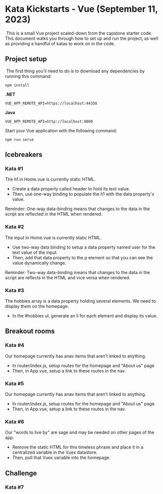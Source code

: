 # Kata Kickstarts - Vue (September 11, 2023)
​
This is a small Vue project scaled-down from the capstone starter code. This document walks you through how to set up and run the project, as well as providing a handful of katas to work on in the code.
​
## Project setup
​
The first thing you'll need to do is to download any dependencies by running this command:
​
```
npm install
```

**.NET**
```
VUE_APP_REMOTE_API=https://localhost:44358
```

**Java**
```
VUE_APP_REMOTE_API=http://localhost:9000
```

Start your Vue application with the following command:
​
```
npm run serve
```

## Icebreakers

### Kata #1

The h1 in Home.vue is currently static HTML.

- Create a data property called header to hold its text value.
- Then, use one-way binding to populate the h1 with the data property's value.

Reminder: One-way data-binding means that changes to the data in the script are reflected in the HTML when rendered.

### Kata #2

The input in Home.vue is currently static HTML.

- Use two-way data binding to setup a data property named user for the text value of the input.
- Then, add that data property to the p element so that you can see the value dynamically change.

Reminder: Two-way data-binding means that changes to the data in the script are reflects in the HTML and vice versa when rendered.

### Kata #3

The hobbies array is a data property holding several elements. We need to display them on the homepage.

- In the #hobbies ul, generate an li for each element and display its value.		


## Breakout rooms

### Kata #4

Our homepage currently has anav items that aren't linked to anything.

- In router/index.js, setup routes for the homepage and "About us" page
- Then, in App.vue, setup a link to these routes in the nav.

### Kata #5

Our homepage currently has anav items that aren't linked to anything.

- In router/index.js, setup routes for the homepage and "About us" page.
- Then, in App.vue, setup a link to these routes in the nav.

### Kata #6

Our "words to live by" are sage and may be needed on other pages of the app.

- Remove the static HTML for this timeless phrase and place it in a centralized variable in the Vuex datastore.
- Then, pull that Vuex variable into the homepage.
​
## Challenge

### Kata #7 
